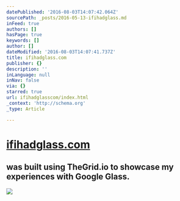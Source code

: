 ```yaml
---
datePublished: '2016-08-03T14:07:42.064Z'
sourcePath: _posts/2016-05-13-ifihadglass.md
inFeed: true
authors: []
hasPage: true
keywords: []
author: []
dateModified: '2016-08-03T14:07:41.737Z'
title: ifihadglass.com
publisher: {}
description: ''
inLanguage: null
inNav: false
via: {}
starred: true
url: ifihadglasscom/index.html
_context: 'http://schema.org'
_type: Article

---
```

# [ifihadglass.com][0]

## was built using TheGrid.io to showcase my experiences with Google Glass.
![](https://the-grid-user-content.s3-us-west-2.amazonaws.com/7d3b5958-ab45-4ffc-83f7-115dfce1afe6.jpg)

[0]: https://ifihadglass.com/
